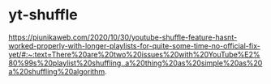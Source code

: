 # yt-shuffle

https://piunikaweb.com/2020/10/30/youtube-shuffle-feature-hasnt-worked-properly-with-longer-playlists-for-quite-some-time-no-official-fix-yet/#:~:text=There%20are%20two%20issues%20with%20YouTube%E2%80%99s%20playlist%20shuffling.,a%20thing%20as%20simple%20as%20a%20shuffling%20algorithm.
